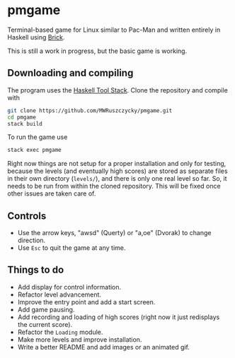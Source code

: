 # pmgame

Terminal-based game for Linux similar to Pac-Man and written entirely in Haskell using [Brick](https://hackage.haskell.org/package/brick).

This is still a work in progress, but the basic game is working.

## Downloading and compiling

The program uses the [Haskell Tool Stack](https://docs.haskellstack.org/en/stable/README/). Clone the repository and compile with
```sh
git clone https://github.com/MWRuszczycky/pmgame.git
cd pmgame
stack build
```
To run the game use
```sh
stack exec pmgame
```
Right now things are not setup for a proper installation and only for testing, because the levels (and eventually high scores) are stored as separate files in their own directory (`levels/`), and there is only one real level so far. So, it needs to be run from within the cloned repository. This will be fixed once other issues are taken care of.

## Controls

* Use the arrow keys, "awsd" (Querty) or "a,oe" (Dvorak) to change direction.
* Use `Esc` to quit the game at any time.

## Things to do

* Add display for control information.
* Refactor level advancement.
* Improve the entry point and add a start screen.
* Add game pausing.
* Add recording and loading of high scores (right now it just redisplays the current score).
* Refactor the `Loading` module.
* Make more levels and improve installation.
* Write a better README and add images or an animated gif.
